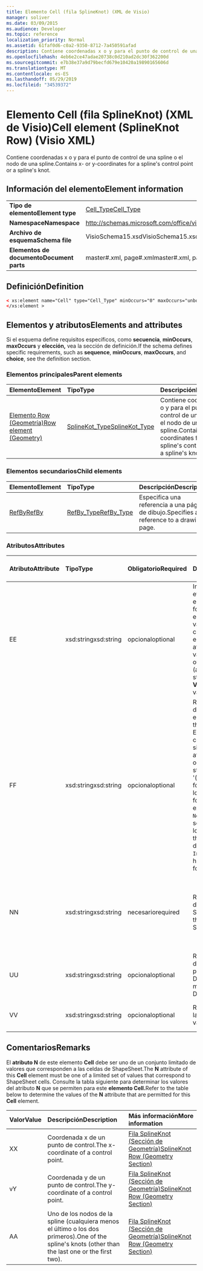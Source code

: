 ```yaml
---
title: Elemento Cell (fila SplineKnot) (XML de Visio)
manager: soliver
ms.date: 03/09/2015
ms.audience: Developer
ms.topic: reference
localization_priority: Normal
ms.assetid: 61faf0d6-c0a2-9350-8712-7a450591afad
description: Contiene coordenadas x o y para el punto de control de una spline o el nodo de una spline.
ms.openlocfilehash: 4eb6e2ce47adae20738c0d210ad2dc30f362200d
ms.sourcegitcommit: e7b38e37a9d79becfd679e10420a19890165606d
ms.translationtype: MT
ms.contentlocale: es-ES
ms.lasthandoff: 05/29/2019
ms.locfileid: "34539372"
---
```

# <a name="cell-element-splineknot-row-visio-xml"></a><span data-ttu-id="82139-103">Elemento Cell (fila SplineKnot) (XML de Visio)</span><span class="sxs-lookup"><span data-stu-id="82139-103">Cell element (SplineKnot Row) (Visio XML)</span></span>

<span data-ttu-id="82139-104">Contiene coordenadas x o y para el punto de control de una spline o el nodo de una spline.</span><span class="sxs-lookup"><span data-stu-id="82139-104">Contains x- or y-coordinates for a spline's control point or a spline's knot.</span></span>
  
## <a name="element-information"></a><span data-ttu-id="82139-105">Información del elemento</span><span class="sxs-lookup"><span data-stu-id="82139-105">Element information</span></span>

|||
|:-----|:-----|
|<span data-ttu-id="82139-106">**Tipo de elemento**</span><span class="sxs-lookup"><span data-stu-id="82139-106">**Element type**</span></span> <br/> |[<span data-ttu-id="82139-107">Cell_Type</span><span class="sxs-lookup"><span data-stu-id="82139-107">Cell_Type</span></span>](cell_type-complextypevisio-xml.md) <br/> |
|<span data-ttu-id="82139-108">**Namespace**</span><span class="sxs-lookup"><span data-stu-id="82139-108">**Namespace**</span></span> <br/> |http://schemas.microsoft.com/office/visio/2012/main  <br/> |
|<span data-ttu-id="82139-109">**Archivo de esquema**</span><span class="sxs-lookup"><span data-stu-id="82139-109">**Schema file**</span></span> <br/> |<span data-ttu-id="82139-110">VisioSchema15.xsd</span><span class="sxs-lookup"><span data-stu-id="82139-110">VisioSchema15.xsd</span></span>  <br/> |
|<span data-ttu-id="82139-111">**Elementos de documento**</span><span class="sxs-lookup"><span data-stu-id="82139-111">**Document parts**</span></span> <br/> |<span data-ttu-id="82139-112">master#.xml, page#.xml</span><span class="sxs-lookup"><span data-stu-id="82139-112">master#.xml, page#.xml</span></span>  <br/> |
   
## <a name="definition"></a><span data-ttu-id="82139-113">Definición</span><span class="sxs-lookup"><span data-stu-id="82139-113">Definition</span></span>

```XML
< xs:element name="Cell" type="Cell_Type" minOccurs="0" maxOccurs="unbounded" >
</xs:element >
```

## <a name="elements-and-attributes"></a><span data-ttu-id="82139-114">Elementos y atributos</span><span class="sxs-lookup"><span data-stu-id="82139-114">Elements and attributes</span></span>

<span data-ttu-id="82139-115">Si el esquema define requisitos específicos, como **secuencia**, **minOccurs**, **maxOccurs** y **elección,** vea la sección de definición.</span><span class="sxs-lookup"><span data-stu-id="82139-115">If the schema defines specific requirements, such as **sequence**, **minOccurs**, **maxOccurs**, and **choice**, see the definition section.</span></span> 
  
### <a name="parent-elements"></a><span data-ttu-id="82139-116">Elementos principales</span><span class="sxs-lookup"><span data-stu-id="82139-116">Parent elements</span></span>

|<span data-ttu-id="82139-117">**Elemento**</span><span class="sxs-lookup"><span data-stu-id="82139-117">**Element**</span></span>|<span data-ttu-id="82139-118">**Tipo**</span><span class="sxs-lookup"><span data-stu-id="82139-118">**Type**</span></span>|<span data-ttu-id="82139-119">**Descripción**</span><span class="sxs-lookup"><span data-stu-id="82139-119">**Description**</span></span>|
|:-----|:-----|:-----|
|[<span data-ttu-id="82139-120">Elemento Row (Geometría)</span><span class="sxs-lookup"><span data-stu-id="82139-120">Row element (Geometry)</span></span>](row-element-geometry-sectionvisio-xml.md) <br/> |[<span data-ttu-id="82139-121">SplineKot_Type</span><span class="sxs-lookup"><span data-stu-id="82139-121">SplineKot_Type</span></span>](splineknot_type-complextypevisio-xml.md) <br/> |<span data-ttu-id="82139-122">Contiene coordenadas x o y para el punto de control de una spline o el nodo de una spline.</span><span class="sxs-lookup"><span data-stu-id="82139-122">Contains x- or y-coordinates for a spline's control point or a spline's knot.</span></span>  <br/> |
   
### <a name="child-elements"></a><span data-ttu-id="82139-123">Elementos secundarios</span><span class="sxs-lookup"><span data-stu-id="82139-123">Child elements</span></span>

|<span data-ttu-id="82139-124">**Elemento**</span><span class="sxs-lookup"><span data-stu-id="82139-124">**Element**</span></span>|<span data-ttu-id="82139-125">**Tipo**</span><span class="sxs-lookup"><span data-stu-id="82139-125">**Type**</span></span>|<span data-ttu-id="82139-126">**Descripción**</span><span class="sxs-lookup"><span data-stu-id="82139-126">**Description**</span></span>|
|:-----|:-----|:-----|
|[<span data-ttu-id="82139-127">RefBy</span><span class="sxs-lookup"><span data-stu-id="82139-127">RefBy</span></span>](refby-element-cell_type-complextypevisio-xml.md) <br/> |[<span data-ttu-id="82139-128">RefBy_Type</span><span class="sxs-lookup"><span data-stu-id="82139-128">RefBy_Type</span></span>](refby_type-complextypevisio-xml.md) <br/> |<span data-ttu-id="82139-129">Especifica una referencia a una página de dibujo.</span><span class="sxs-lookup"><span data-stu-id="82139-129">Specifies a reference to a drawing page.</span></span>  <br/> |
   
### <a name="attributes"></a><span data-ttu-id="82139-130">Atributos</span><span class="sxs-lookup"><span data-stu-id="82139-130">Attributes</span></span>

|<span data-ttu-id="82139-131">**Atributo**</span><span class="sxs-lookup"><span data-stu-id="82139-131">**Attribute**</span></span>|<span data-ttu-id="82139-132">**Tipo**</span><span class="sxs-lookup"><span data-stu-id="82139-132">**Type**</span></span>|<span data-ttu-id="82139-133">**Obligatorio**</span><span class="sxs-lookup"><span data-stu-id="82139-133">**Required**</span></span>|<span data-ttu-id="82139-134">**Descripción**</span><span class="sxs-lookup"><span data-stu-id="82139-134">**Description**</span></span>|<span data-ttu-id="82139-135">**Posibles valores**</span><span class="sxs-lookup"><span data-stu-id="82139-135">**Possible values**</span></span>|
|:-----|:-----|:-----|:-----|:-----|
|<span data-ttu-id="82139-136">E</span><span class="sxs-lookup"><span data-stu-id="82139-136">E</span></span>  <br/> |<span data-ttu-id="82139-137">xsd:string</span><span class="sxs-lookup"><span data-stu-id="82139-137">xsd:string</span></span>  <br/> |<span data-ttu-id="82139-138">opcional</span><span class="sxs-lookup"><span data-stu-id="82139-138">optional</span></span>  <br/> |<span data-ttu-id="82139-139">Indica que la fórmula se evalúa como un error.</span><span class="sxs-lookup"><span data-stu-id="82139-139">Indicates that the formula evaluates to an error.</span></span> <span data-ttu-id="82139-140">El valor de **E** es el valor actual (una cadena de mensaje de error); el valor del atributo **V** es el último valor válido.</span><span class="sxs-lookup"><span data-stu-id="82139-140">The value of **E** is the current value (an error message string); the value of the **V** attribute is the last valid value.</span></span>  <br/> |<span data-ttu-id="82139-141">Una cadena de mensaje de error.</span><span class="sxs-lookup"><span data-stu-id="82139-141">An error message string.</span></span>  <br/> |
|<span data-ttu-id="82139-142">F</span><span class="sxs-lookup"><span data-stu-id="82139-142">F</span></span>  <br/> |<span data-ttu-id="82139-143">xsd:string</span><span class="sxs-lookup"><span data-stu-id="82139-143">xsd:string</span></span>  <br/> |<span data-ttu-id="82139-144">opcional</span><span class="sxs-lookup"><span data-stu-id="82139-144">optional</span></span>  <br/> | <span data-ttu-id="82139-145">Representa la fórmula del elemento.</span><span class="sxs-lookup"><span data-stu-id="82139-145">Represents the element's formula.</span></span> <span data-ttu-id="82139-146">Este atributo puede contener una de las siguientes cadenas:</span><span class="sxs-lookup"><span data-stu-id="82139-146">This attribute can contain one of the following strings:</span></span>  <br/>  <span data-ttu-id="82139-147">'(alguna fórmula)' si la fórmula existe localmente</span><span class="sxs-lookup"><span data-stu-id="82139-147">'(some formula)' if the formula exists locally</span></span>  <br/>  <span data-ttu-id="82139-148">`No Formula` si la fórmula se elimina o bloquea localmente</span><span class="sxs-lookup"><span data-stu-id="82139-148">`No Formula` if the formula is locally deleted or blocked</span></span>  <br/>  <span data-ttu-id="82139-149">`Inh` si la fórmula se hereda.</span><span class="sxs-lookup"><span data-stu-id="82139-149">`Inh` if the formula is inherited.</span></span>  <br/> |<span data-ttu-id="82139-150">Una fórmula.</span><span class="sxs-lookup"><span data-stu-id="82139-150">A formula.</span></span>  <br/> |
|<span data-ttu-id="82139-151">N</span><span class="sxs-lookup"><span data-stu-id="82139-151">N</span></span>  <br/> |<span data-ttu-id="82139-152">xsd:string</span><span class="sxs-lookup"><span data-stu-id="82139-152">xsd:string</span></span>  <br/> |<span data-ttu-id="82139-153">necesario</span><span class="sxs-lookup"><span data-stu-id="82139-153">required</span></span>  <br/> |<span data-ttu-id="82139-154">Representa el nombre de la celda ShapeSheet.</span><span class="sxs-lookup"><span data-stu-id="82139-154">Represents the name of the ShapeSheet cell.</span></span>  <br/> |<span data-ttu-id="82139-155">Nombre de la celda ShapeSheet.</span><span class="sxs-lookup"><span data-stu-id="82139-155">The name of the ShapeSheet cell.</span></span>  <br/> <span data-ttu-id="82139-156">Vea la sección Comentarios a continuación.</span><span class="sxs-lookup"><span data-stu-id="82139-156">See the Remarks section below.</span></span>  <br/> |
|<span data-ttu-id="82139-157">U</span><span class="sxs-lookup"><span data-stu-id="82139-157">U</span></span>  <br/> |<span data-ttu-id="82139-158">xsd:string</span><span class="sxs-lookup"><span data-stu-id="82139-158">xsd:string</span></span>  <br/> |<span data-ttu-id="82139-159">opcional</span><span class="sxs-lookup"><span data-stu-id="82139-159">optional</span></span>  <br/> |<span data-ttu-id="82139-160">Representa una unidad de medida El valor predeterminado es DL.</span><span class="sxs-lookup"><span data-stu-id="82139-160">Represents a unit of measure The default is DL.</span></span>  <br/> |<span data-ttu-id="82139-161">Las unidades de la celda.</span><span class="sxs-lookup"><span data-stu-id="82139-161">The units of the cell.</span></span>  <br/> |
|<span data-ttu-id="82139-162">V</span><span class="sxs-lookup"><span data-stu-id="82139-162">V</span></span>  <br/> |<span data-ttu-id="82139-163">xsd:string</span><span class="sxs-lookup"><span data-stu-id="82139-163">xsd:string</span></span>  <br/> |<span data-ttu-id="82139-164">opcional</span><span class="sxs-lookup"><span data-stu-id="82139-164">optional</span></span>  <br/> |<span data-ttu-id="82139-165">Representa el valor de la celda.</span><span class="sxs-lookup"><span data-stu-id="82139-165">Represents the value of the cell.</span></span>  <br/> |<span data-ttu-id="82139-166">Valor de la celda ShapeSheet.</span><span class="sxs-lookup"><span data-stu-id="82139-166">The value of the ShapeSheet cell.</span></span>  <br/> |
   
## <a name="remarks"></a><span data-ttu-id="82139-167">Comentarios</span><span class="sxs-lookup"><span data-stu-id="82139-167">Remarks</span></span>

<span data-ttu-id="82139-168">El **atributo N** de este elemento **Cell** debe ser uno de un conjunto limitado de valores que corresponden a las celdas de ShapeSheet.</span><span class="sxs-lookup"><span data-stu-id="82139-168">The **N** attribute of this **Cell** element must be one of a limited set of values that correspond to ShapeSheet cells.</span></span> <span data-ttu-id="82139-169">Consulte la tabla siguiente para determinar los valores del atributo **N** que se permiten para este **elemento Cell.**</span><span class="sxs-lookup"><span data-stu-id="82139-169">Refer to the table below to determine the values of the **N** attribute that are permitted for this **Cell** element.</span></span> 
  
|<span data-ttu-id="82139-170">**Valor**</span><span class="sxs-lookup"><span data-stu-id="82139-170">**Value**</span></span>|<span data-ttu-id="82139-171">**Descripción**</span><span class="sxs-lookup"><span data-stu-id="82139-171">**Description**</span></span>|<span data-ttu-id="82139-172">**Más información**</span><span class="sxs-lookup"><span data-stu-id="82139-172">**More information**</span></span>|
|:-----|:-----|:-----|
|<span data-ttu-id="82139-173">X</span><span class="sxs-lookup"><span data-stu-id="82139-173">X</span></span>  <br/> |<span data-ttu-id="82139-174">Coordenada x de un punto de control.</span><span class="sxs-lookup"><span data-stu-id="82139-174">The x-coordinate of a control point.</span></span>  <br/> |[<span data-ttu-id="82139-175">Fila SplineKnot (Sección de Geometría)</span><span class="sxs-lookup"><span data-stu-id="82139-175">SplineKnot Row (Geometry Section)</span></span>](splineknot-row-geometry-section.md) <br/> |
|<span data-ttu-id="82139-176">v</span><span class="sxs-lookup"><span data-stu-id="82139-176">Y</span></span>  <br/> |<span data-ttu-id="82139-177">Coordenada y de un punto de control.</span><span class="sxs-lookup"><span data-stu-id="82139-177">The y-coordinate of a control point.</span></span>  <br/> |[<span data-ttu-id="82139-178">Fila SplineKnot (Sección de Geometría)</span><span class="sxs-lookup"><span data-stu-id="82139-178">SplineKnot Row (Geometry Section)</span></span>](splineknot-row-geometry-section.md) <br/> |
|<span data-ttu-id="82139-179">A</span><span class="sxs-lookup"><span data-stu-id="82139-179">A</span></span>  <br/> |<span data-ttu-id="82139-180">Uno de los nodos de la spline (cualquiera menos el último o los dos primeros).</span><span class="sxs-lookup"><span data-stu-id="82139-180">One of the spline's knots (other than the last one or the first two).</span></span>  <br/> |[<span data-ttu-id="82139-181">Fila SplineKnot (Sección de Geometría)</span><span class="sxs-lookup"><span data-stu-id="82139-181">SplineKnot Row (Geometry Section)</span></span>](splineknot-row-geometry-section.md) <br/> |
   

